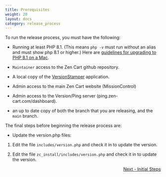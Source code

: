 ```yaml
---
title: Prerequisites
weight: 20
layout: docs
category: release_process
---
```

To run the release process, you must have the following:

- Running at least PHP 8.1. (This means `php -v` must run without an alias and must show php 8.1 or higher.)  Here are [guidelines for upgrading to PHP 8.1 on a Mac](https://stitcher.io/blog/php-81-upgrade-mac). 

- `Maintainer` access to the Zen Cart github repository.

- A local copy of the [VersionStamper](https://github.com/zencart/versionstamper) application.

- Admin access to the main Zen Cart website (MissionControl)

- Admin access to the Version/Ping server (ping.zen-cart.com/dashboard).

- an up to date copy of both the branch that you are releasing, and the `main` branch. 

The final steps before beginning the release process are: 

- Update the version.php files: 

1. Edit the file `includes/version.php` and check it in to update the version.

1. Edit the file `zc_install/includes/version.php` and check it in to update the version.


<div style="text-align:right;" id="next">
   <a class="btn btn-lg btn-primary mr-3 mb-4" href="/dev/release_process/initial_steps/">
        Next - Initial Steps<i class="fas fa-arrow-alt-circle-right ml-2"></i>
   </a>
</div>
